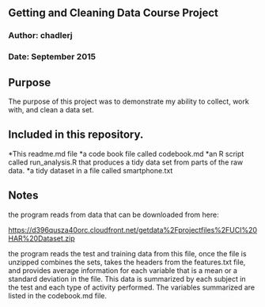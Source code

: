 ## Getting and Cleaning Data Course Project

### Author: chadlerj
### Date: September 2015

## Purpose

The purpose of this project was to demonstrate my ability to collect, work with, and clean a data set.

## Included in this repository.

*This readme.md file
*a code book file called codebook.md
*an R script called run_analysis.R that produces a tidy data set from parts of the raw data.
*a tidy dataset in a file called smartphone.txt

## Notes 

the program reads from data that can be downloaded from here:

https://d396qusza40orc.cloudfront.net/getdata%2Fprojectfiles%2FUCI%20HAR%20Dataset.zip 

the program reads the test and training data from this file, once the file is unzipped
combines the sets, takes the headers from the features.txt file, and provides average information for each
variable that is a mean or a standard deviation in the file.  This data is summarized by each subject in the test
and each type of activity performed.  The variables summarized are listed in the codebook.md file.


